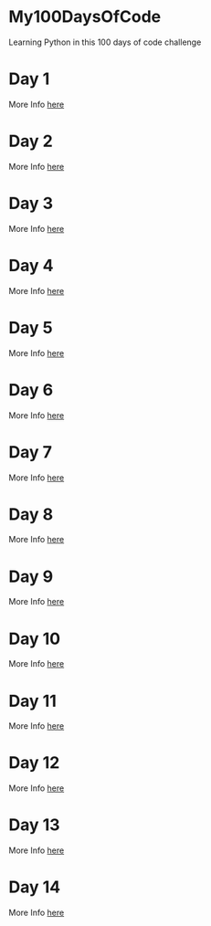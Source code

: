 # My100DaysOfCode
Learning Python in this 100 days of code challenge

# Day 1
More Info [here](Day01/Day01.md)
# Day 2
More Info [here](Day02/Day02.md)
# Day 3
More Info [here](Day03/Day03.md)
# Day 4
More Info [here](Day04/Day04.md)
# Day 5
More Info [here](Day05/Day05.md)
# Day 6
More Info [here](Day06/Day06.md)
# Day 7
More Info [here](Day07/Day07.md)
# Day 8
More Info [here](Day08/Day08.md)
# Day 9
More Info [here](Day09/Day09.md)
# Day 10
More Info [here](Day10/Day10.md)
# Day 11
More Info [here](Day10/Day11.md)
# Day 12
More Info [here](Day10/Day12.md)
# Day 13
More Info [here](Day10/Day13.md)
# Day 14
More Info [here](Day10/Day14.md)